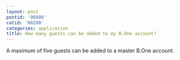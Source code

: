```yaml
---
layout: post
postid: '00800'
catid: '00200'
categories: application
title: How many guests can be added to my B.One account?
---
```


A maximum of five guests can be added to a master B.One account.